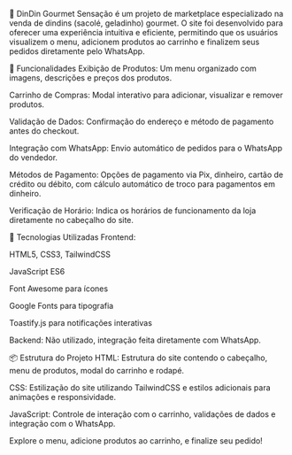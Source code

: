 🍧 DinDin Gourmet Sensação é um projeto de marketplace especializado na venda de dindins (sacolé, geladinho) gourmet. O site foi desenvolvido para oferecer uma experiência intuitiva e eficiente, permitindo que os usuários visualizem o menu, adicionem produtos ao carrinho e finalizem seus pedidos diretamente pelo WhatsApp.

🌟 Funcionalidades Exibição de Produtos: Um menu organizado com imagens, descrições e preços dos produtos.

Carrinho de Compras: Modal interativo para adicionar, visualizar e remover produtos.

Validação de Dados: Confirmação do endereço e método de pagamento antes do checkout.

Integração com WhatsApp: Envio automático de pedidos para o WhatsApp do vendedor.

Métodos de Pagamento: Opções de pagamento via Pix, dinheiro, cartão de crédito ou débito, com cálculo automático de troco para pagamentos em dinheiro.

Verificação de Horário: Indica os horários de funcionamento da loja diretamente no cabeçalho do site.

🚀 Tecnologias Utilizadas Frontend:

HTML5, CSS3, TailwindCSS

JavaScript ES6

Font Awesome para ícones

Google Fonts para tipografia

Toastify.js para notificações interativas

Backend: Não utilizado, integração feita diretamente com WhatsApp.

📦 Estrutura do Projeto HTML: Estrutura do site contendo o cabeçalho, menu de produtos, modal do carrinho e rodapé.

CSS: Estilização do site utilizando TailwindCSS e estilos adicionais para animações e responsividade.

JavaScript: Controle de interação com o carrinho, validações de dados e integração com o WhatsApp.

Explore o menu, adicione produtos ao carrinho, e finalize seu pedido!
